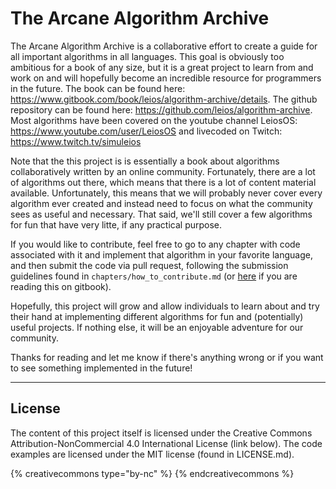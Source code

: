 # The Arcane Algorithm Archive
The Arcane Algorithm Archive is a collaborative effort to create a guide for all important algorithms in all languages. 
This goal is obviously too ambitious for a book of any size, but it is a great project to learn from and work on and will hopefully become an incredible resource for programmers in the future.
The book can be found here: https://www.gitbook.com/book/leios/algorithm-archive/details.
The github repository can be found here: https://github.com/leios/algorithm-archive.
Most algorithms have been covered on the youtube channel LeiosOS: https://www.youtube.com/user/LeiosOS
and livecoded on Twitch: https://www.twitch.tv/simuleios

Note that the this project is is essentially a book about algorithms collaboratively written by an online community. 
Fortunately, there are a lot of algorithms out there, which means that there is a lot of content material available.
Unfortunately, this means that we will probably never cover every algorithm ever created and instead need to focus on what the community sees as useful and necessary.
That said, we'll still cover a few algorithms for fun that have very litte, if any practical purpose.

If you would like to contribute, feel free to go to any chapter with code associated with it and implement that algorithm in your favorite language,
and then submit the code via pull request, following the submission guidelines found in `chapters/how_to_contribute.md` (or [here](chapters/how_to_contribute.md) if you are reading this on gitbook).

Hopefully, this project will grow and allow individuals to learn about and try their hand at implementing different algorithms for fun and (potentially) useful projects.
If nothing else, it will be an enjoyable adventure for our community.

Thanks for reading and let me know if there's anything wrong or if you want to see something implemented in the future!


----

## License
The content of this project itself is licensed under the Creative Commons Attribution-NonCommercial 4.0 International License (link below). The code examples are licensed under the MIT license (found in LICENSE.md).

{% creativecommons type="by-nc" %}
{% endcreativecommons %}
